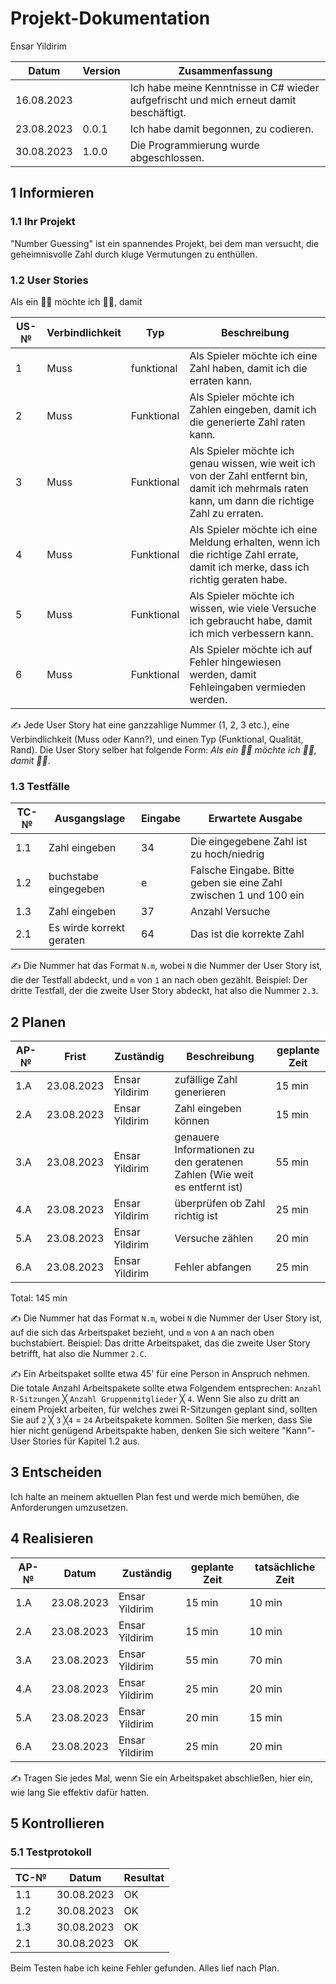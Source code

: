 
# Projekt-Dokumentation
Ensar Yildirim

| Datum  | Version |Zusammenfassung|
| ------------- | ------------- |-----|
| 16.08.2023 | |   Ich habe meine Kenntnisse in C# wieder aufgefrischt und mich erneut damit beschäftigt.|
| 23.08.2023 | 0.0.1 |Ich habe damit begonnen, zu codieren.|
|30.08.2023|1.0.0| Die Programmierung wurde abgeschlossen.|


## 1 Informieren


### 1.1 Ihr Projekt



"Number Guessing" ist ein spannendes Projekt, bei dem man versucht, die geheimnisvolle Zahl durch kluge Vermutungen zu enthüllen.

### 1.2 User Stories
Als ein 🤷‍♂️ möchte ich 🤷‍♂️, damit

| US-№          |Verbindlichkeit|    Typ  |Beschreibung       |
| ------------- | ------------- |---------|-----------        |
|1   | Muss  |   funktional      |Als Spieler möchte ich eine Zahl haben, damit ich die erraten kann.  |
| 2 | Muss  |   Funktional      |  Als Spieler möchte ich Zahlen eingeben, damit ich die generierte Zahl raten kann. |
|3  | Muss  |   Funktional    | Als Spieler möchte ich genau wissen, wie weit ich von der Zahl entfernt bin, damit ich mehrmals raten kann, um dann die richtige Zahl zu erraten.|
| 4 | Muss  |Funktional  | Als Spieler möchte ich eine Meldung erhalten, wenn ich die richtige Zahl errate, damit ich merke, dass ich richtig geraten habe.                  |
|5  | Muss  |Funktional | Als Spieler möchte ich wissen, wie viele Versuche ich gebraucht habe, damit ich mich verbessern kann.   |
| 6| Muss  |Funktional|Als Spieler möchte ich auf Fehler hingewiesen werden, damit Fehleingaben vermieden werden.  |


✍️ Jede User Story hat eine ganzzahlige Nummer (1, 2, 3 etc.), eine Verbindlichkeit (Muss oder Kann?), und einen Typ (Funktional, Qualität, Rand). Die User Story selber hat folgende Form: *Als ein 🤷‍♂️ möchte ich 🤷‍♂️, damit 🤷‍♂️*.


### 1.3 Testfälle

| TC-№  | Ausgangslage |Eingabe |  Erwartete Ausgabe     |                   
| ------| ------------- |-------|  -----------------     |
| 1.1| Zahl eingeben  |  34     | Die eingegebene Zahl ist zu hoch/niedrig                       |            
| 1.2| buchstabe eingegeben  |e       |  Falsche Eingabe. Bitte geben sie eine Zahl zwischen 1 und 100 ein            |
| 1.3| Zahl eingeben  |  37     | Anzahl Versuche                     |            
| 2.1| Es wirde korrekt geraten  |64       | Das ist die korrekte Zahl            |


✍️ Die Nummer hat das Format `N.m`, wobei `N` die Nummer der User Story ist, die der Testfall abdeckt, und `m` von `1` an nach oben gezählt. Beispiel: Der dritte Testfall, der die zweite User Story abdeckt, hat also die Nummer `2.3`.



## 2 Planen


| AP-№ | Frist |Zuständig|Beschreibung|geplante Zeit |
| -------| ----- |---------| -----------| ------------ |
| 1.A    | 23.08.2023|Ensar Yildirim|  zufällige Zahl generieren|    15 min     |
| 2.A| 23.08.2023|      Ensar Yildirim   |Zahl eingeben können|   15 min           |
| 3.A| 23.08.2023|       Ensar Yildirim  |   genauere Informationen zu den geratenen Zahlen (Wie weit es entfernt ist)|    55 min|
| 4.A| 23.08.2023|      Ensar Yildirim   |    überprüfen ob Zahl richtig ist      |25 min|
| 5.A| 23.08.2023|      Ensar Yildirim   |     Versuche zählen|   20 min         |
| 6.A| 23.08.2023|       Ensar Yildirim  |      Fehler abfangen|    25 min       |

Total: 145 min


✍️ Die Nummer hat das Format `N.m`, wobei `N` die Nummer der User Story ist, auf die sich das Arbeitspaket bezieht, und `m` von `A` an nach oben buchstabiert. Beispiel: Das dritte Arbeitspaket, das die zweite User Story betrifft, hat also die Nummer `2.C`.


✍️ Ein Arbeitspaket sollte etwa 45' für eine Person in Anspruch nehmen. Die totale Anzahl Arbeitspakete sollte etwa Folgendem entsprechen: `Anzahl R-Sitzungen` ╳ `Anzahl Gruppenmitglieder` ╳ `4`. Wenn Sie also zu dritt an einem Projekt arbeiten, für welches zwei R-Sitzungen geplant sind, sollten Sie auf `2` ╳ `3` ╳`4` = `24` Arbeitspakete kommen. Sollten Sie merken, dass Sie hier nicht genügend Arbeitspakte haben, denken Sie sich weitere "Kann"-User Stories für Kapitel 1.2 aus.


## 3 Entscheiden
Ich halte an meinem aktuellen Plan fest und werde mich bemühen, die Anforderungen umzusetzen.



## 4 Realisieren


| AP-№	  | Datum |Zuständig|geplante Zeit|tatsächliche Zeit|
| --------| ----- |-------- |------------ |---------------- |
| 1.A | 23.08.2023| Ensar Yildirim        | 15 min          |  10 min               |
| 2.A | 23.08.2023 | Ensar Yildirim        | 15 min           |   10 min             |
| 3.A | 23.08.2023| Ensar Yildirim        | 55 min          |  70 min               |
| 4.A | 23.08.2023 | Ensar Yildirim        | 25 min           |  20 min              |
| 5.A | 23.08.2023| Ensar Yildirim        | 20 min          |  15 min               |
| 6.A | 23.08.2023 | Ensar Yildirim        | 25 min           |  20 min              |


✍️ Tragen Sie jedes Mal, wenn Sie ein Arbeitspaket abschließen, hier ein, wie lang Sie effektiv dafür hatten.


## 5 Kontrollieren


### 5.1 Testprotokoll


|  TC-№	  | Datum  |Resultat|
| ------------- | ------------- | ---------------|
| 1.1  |30.08.2023   |   OK             |
| 1.2| 30.08.2023   |    OK            |
| 1.3  | 30.08.2023   |  OK              |
| 2.1|30.08.2023   |     OK           |



Beim Testen habe ich keine Fehler gefunden. Alles lief nach Plan.



